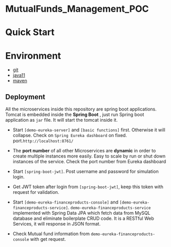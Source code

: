 # MutualFunds_Management_POC
# Quick Start
# Environment
-   [git](https://git-scm.com/)
-   [java11](http://www.oracle.com/technetwork/java/javase/downloads/index.html)
-   [maven](http://maven.apache.org/)

## Deployment
All the microservices inside this repository are spring boot applications. Tomcat is embedded inside the **Spring Boot** , just run Spring boot application as `jar` file. It will start the tomcat inside it.

 - Start `[demo-eureka-server]`  and `[basic functions]` first.  Otherwise it will collapse.
   Check on `Spring Eureka dashboard` on fixed.
   port.`http://localhost:8761/`
   
 - The **port number** of all other Microservices are **dynamic** in order to create multiple instances more easily. Easy to scale by run or shut down instances of the service. Check the port number from Eureka dashboard

 - Start `[spring-boot-jwt]`. Post username and password for simulation login. 
 - Get JWT token after login from `[spring-boot-jwt]`, keep this token with request for validation. 
 - Start `[demo-eureka-financeproducts-console]` and
`[demo-eureka-financeproducts-service]`. 
`demo-eureka-financeproducts-service` implemented with Spring Data JPA which fetch data from MySQL database and eliminate boilerplate CRUD code. It is a RESTful Web Services, it will response in JSON format.

 - Check Mutual fund information from `demo-eureka-financeproducts-console` with get request.